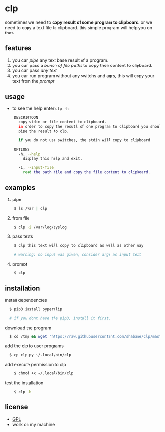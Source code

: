 # clp

sometimes we need to **copy result of some program to clipboard**. or we need to
copy a text file to clipboard. this simple program will help you on that.


## features

1. you can *pipe* any text base result of a program.
2. you can pass a *bunch of file paths* to copy their content to clipboard.
3. you can pass *any text*
4. you can run program without any switchs and agrs, this will copy your text from the *prompt*.


## usage

- to see the help enter `clp -h`

```bash
    DESCRIOTOON
      copy stdin or file content to clipboard.
      in order to copy the resutl of one program to clipboard you should
      pipe the result to clp.
      
      if you do not use switches, the stdin will copy to clipboard
      
    OPTIONS
      -h, --help
        display this help and exit.
      
      -i, --input-file
        read the path file and copy the file content to clipboard.
```

## examples

1. pipe

```bash
    $ ls /var | clp 
```

2. from file

```bash
    $ clp -i /var/log/syslog
```

3. pass texts

```bash
    $ clp this text will copy to clipboard as well as other way
    
    # warning: no input was given, consider args as input text
```

4. prompt

```bash
    $ clp
```


## installation

install dependencies

```bash
  $ pip3 install pyperclip

  # if you dont have the pip3, install it first.
```

download the program

```bash
  $ cd /tmp && wget 'https://raw.githubusercontent.com/shabane/clp/master/clp.py'
```

add the clp to user programs

```bash
  $ cp clp.py ~/.local/bin/clp
```

add execute permission to clp

```bash
    $ chmod +x ~/.local/bin/clp
```

test the installation

```bash
    $ clp -h
```


## license

- [GPL](https://github.com/shabane/clp/blob/master/license)
- work on my machine
